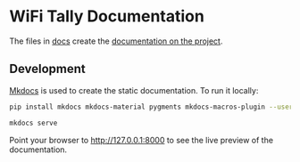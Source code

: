 # WiFi Tally Documentation

The files in [docs](docs/) create the [documentation on the project](https://wifi-tally.github.io/).

## Development

[Mkdocs](https://www.mkdocs.org/) is used to create the static documentation. To run it
locally: 

````bash
pip install mkdocs mkdocs-material pygments mkdocs-macros-plugin --user

mkdocs serve
````

Point your browser to http://127.0.0.1:8000 to see the live preview of the documentation.